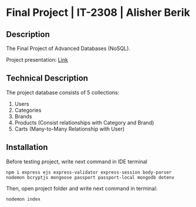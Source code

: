 
# Final Project | IT-2308 | Alisher Berik

## Description

The Final Project of Advanced Databases (NoSQL).

Project presentation: [Link]()

## Technical Description

The project database consists of 5 collections:

1) Users
2) Categories
3) Brands
4) Products (Consist relationships with Category and Brand)
5) Carts (Many-to-Many Relationship with User)





## Installation
Before testing project, write next command in IDE terminal
```
npm i express ejs express-validator express-session body-parser nodemon bcryptjs mongoose passport passport-local mongodb dotenv
```

Then, open project folder and write next command in terminal:
```
nodemon index
```



